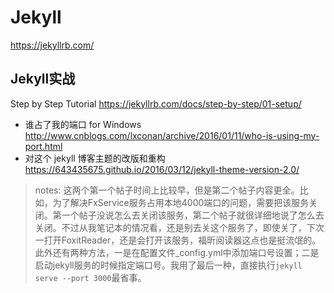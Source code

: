 

# Jekyll

https://jekyllrb.com/


## Jekyll实战


Step by Step Tutorial https://jekyllrb.com/docs/step-by-step/01-setup/


- 谁占了我的端口 for Windows http://www.cnblogs.com/lxconan/archive/2016/01/11/who-is-using-my-port.html
- 对这个 jekyll 博客主题的改版和重构 https://643435675.github.io/2016/03/12/jekyll-theme-version-2.0/
> notes: 这两个第一个帖子时间上比较早，但是第二个帖子内容更全。比如，为了解决FxService服务占用本地4000端口的问题，需要把该服务关闭。第一个帖子没说怎么去关闭该服务，第二个帖子就很详细地说了怎么去关闭。不过从我笔记本的情况看，还是别去关这个服务了，即使关了，下次一打开FoxitReader，还是会打开该服务，福昕阅读器这点也是挺流氓的。此外还有两种方法，一是在配置文件_config.yml中添加端口号设置；二是启动jekyll服务的时候指定端口号。我用了最后一种，直接执行`jekyll serve --port 3000`最省事。
